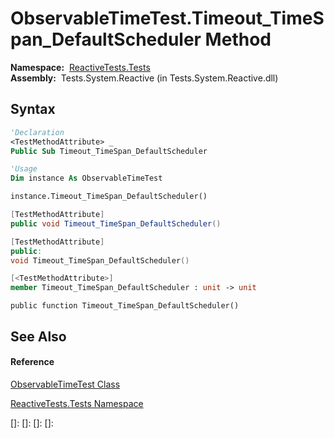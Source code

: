 # ObservableTimeTest.Timeout\_TimeSpan\_DefaultScheduler Method

**Namespace:**  [ReactiveTests.Tests](ReactiveTests.Tests\ReactiveTests.Tests.md)  
**Assembly:**  Tests.System.Reactive (in Tests.System.Reactive.dll)

## Syntax

```vb
'Declaration
<TestMethodAttribute> _
Public Sub Timeout_TimeSpan_DefaultScheduler
```

```vb
'Usage
Dim instance As ObservableTimeTest

instance.Timeout_TimeSpan_DefaultScheduler()
```

```csharp
[TestMethodAttribute]
public void Timeout_TimeSpan_DefaultScheduler()
```

```c++
[TestMethodAttribute]
public:
void Timeout_TimeSpan_DefaultScheduler()
```

```fsharp
[<TestMethodAttribute>]
member Timeout_TimeSpan_DefaultScheduler : unit -> unit 
```

```jscript
public function Timeout_TimeSpan_DefaultScheduler()
```

## See Also

#### Reference

[ObservableTimeTest Class](ObservableTimeTest\ObservableTimeTest.md)

[ReactiveTests.Tests Namespace](ReactiveTests.Tests\ReactiveTests.Tests.md)

[]: 
[]: 
[]: 
[]: 